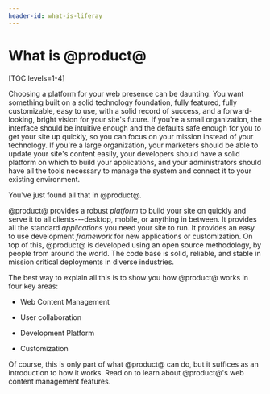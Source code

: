 ```yaml
---
header-id: what-is-liferay
---
```


# What is @product@

[TOC levels=1-4]

Choosing a platform for your web presence can be daunting. You want something
built on a solid technology foundation, fully featured, fully customizable, easy
to use, with a solid record of success, and a forward-looking, bright vision for
your site's future. If you're a small organization, the interface should be
intuitive enough and the defaults safe enough for you to get your site up
quickly, so you can focus on your mission instead of your technology. If you're
a large organization, your marketers should be able to update your site's
content easily, your developers should have a solid platform on which to build
your applications, and your administrators should have all the tools necessary
to manage the system and connect it to your existing environment. 

You've just found all that in @product@. 

@product@ provides a robust *platform* to build your site on quickly and serve
it to all clients---desktop, mobile, or anything in between. It provides all the
standard *applications* you need your site to run. It provides an easy to use
development *framework* for new applications or customization. On top of this,
@product@ is developed using an open source methodology, by people from around
the world. The code base is solid, reliable, and stable in mission critical
deployments in diverse industries. 

The best way to explain all this is to show you how @product@ works in four key
areas: 

- Web Content Management 

- User collaboration

- Development Platform

- Customization

Of course, this is only part of what @product@ can do, but it suffices as an
introduction to how it works. Read on to learn about @product@'s web content
management features. 
